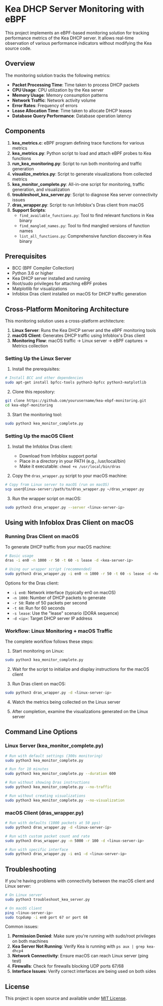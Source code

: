 # Kea DHCP Server Monitoring with eBPF

This project implements an eBPF-based monitoring solution for tracking performance metrics of the Kea DHCP server. It allows real-time observation of various performance indicators without modifying the Kea source code.

## Overview

The monitoring solution tracks the following metrics:

- **Packet Processing Time**: Time taken to process DHCP packets
- **CPU Usage**: CPU utilization by the Kea server
- **Memory Usage**: Memory consumption patterns
- **Network Traffic**: Network activity volume
- **Error Rates**: Frequency of errors
- **Lease Allocation Time**: Time taken to allocate DHCP leases
- **Database Query Performance**: Database operation latency

## Components

1. **kea_metrics.c**: eBPF program defining trace functions for various metrics
2. **kea_metrics.py**: Python script to load and attach eBPF probes to Kea functions
3. **run_kea_monitoring.py**: Script to run both monitoring and traffic generation
4. **visualize_metrics.py**: Script to generate visualizations from collected metrics
5. **kea_monitor_complete.py**: All-in-one script for monitoring, traffic generation, and visualization
6. **troubleshoot_kea_server.py**: Script to diagnose Kea server connectivity issues
7. **dras_wrapper.py**: Script to run Infoblox's Dras client from macOS
8. **Support Scripts**:
   - `find_available_functions.py`: Tool to find relevant functions in Kea binary
   - `find_mangled_names.py`: Tool to find mangled versions of function names
   - `list_all_functions.py`: Comprehensive function discovery in Kea binary

## Prerequisites

- BCC (BPF Compiler Collection)
- Python 3.6 or higher
- Kea DHCP server installed and running
- Root/sudo privileges for attaching eBPF probes
- Matplotlib for visualizations
- Infoblox Dras client installed on macOS for DHCP traffic generation

## Cross-Platform Monitoring Architecture

This monitoring solution uses a cross-platform architecture:

1. **Linux Server**: Runs the Kea DHCP server and the eBPF monitoring tools
2. **macOS Client**: Generates DHCP traffic using Infoblox's Dras client
3. **Monitoring Flow**: macOS traffic → Linux server → eBPF captures → Metrics collection

### Setting Up the Linux Server

1. Install the prerequisites:

```bash
# Install BCC and other dependencies
sudo apt-get install bpfcc-tools python3-bpfcc python3-matplotlib
```

2. Clone this repository:

```bash
git clone https://github.com/yourusername/kea-ebpf-monitoring.git
cd kea-ebpf-monitoring
```

3. Start the monitoring tool:

```bash
sudo python3 kea_monitor_complete.py
```

### Setting Up the macOS Client

1. Install the Infoblox Dras client:
   - Download from Infoblox support portal
   - Place in a directory in your PATH (e.g., /usr/local/bin)
   - Make it executable: `chmod +x /usr/local/bin/dras`

2. Copy the `dras_wrapper.py` script to your macOS machine:

```bash
# Copy from Linux server to macOS (run on macOS)
scp user@linux-server:/path/to/dras_wrapper.py ~/dras_wrapper.py
```

3. Run the wrapper script on macOS:

```bash
sudo python3 dras_wrapper.py --server <linux-server-ip>
```

## Using with Infoblox Dras Client on macOS

### Running Dras Client on macOS

To generate DHCP traffic from your macOS machine:

```bash
# Basic usage
dras -i en0 -n 1000 -r 50 -t 60 -s lease -d <kea-server-ip>

# Using our wrapper script (recommended)
sudo python3 dras_wrapper.py -i en0 -n 1000 -r 50 -t 60 -s lease -d <kea-server-ip>
```

Options for the Dras client:

- `-i en0`: Network interface (typically en0 on macOS)
- `-n 1000`: Number of DHCP packets to generate
- `-r 50`: Rate of 50 packets per second
- `-t 60`: Run for 60 seconds
- `-s lease`: Use the "lease" scenario (DORA sequence)
- `-d <ip>`: Target DHCP server IP address

### Workflow: Linux Monitoring + macOS Traffic

The complete workflow follows these steps:

1. Start monitoring on Linux:

```bash
sudo python3 kea_monitor_complete.py
```

2. Wait for the script to initialize and display instructions for the macOS client

3. Run Dras client on macOS:

```bash
sudo python3 dras_wrapper.py -d <linux-server-ip>
```

4. Watch the metrics being collected on the Linux server

5. After completion, examine the visualizations generated on the Linux server

## Command Line Options

### Linux Server (kea_monitor_complete.py)

```bash
# Run with default settings (300s monitoring)
sudo python3 kea_monitor_complete.py

# Run for 10 minutes
sudo python3 kea_monitor_complete.py --duration 600

# Run without showing Dras instructions
sudo python3 kea_monitor_complete.py --no-traffic

# Run without creating visualizations
sudo python3 kea_monitor_complete.py --no-visualization
```

### macOS Client (dras_wrapper.py)

```bash
# Run with defaults (1000 packets at 50 pps)
sudo python3 dras_wrapper.py -d <linux-server-ip>

# Run with custom packet count and rate
sudo python3 dras_wrapper.py -n 5000 -r 100 -d <linux-server-ip>

# Run with specific interface
sudo python3 dras_wrapper.py -i en1 -d <linux-server-ip>
```

## Troubleshooting

If you're having problems with connectivity between the macOS client and Linux server:

```bash
# On Linux server
sudo python3 troubleshoot_kea_server.py

# On macOS client
ping <linux-server-ip>
sudo tcpdump -i en0 port 67 or port 68
```

Common issues:

1. **Permission Denied**: Make sure you're running with sudo/root privileges on both machines
2. **Kea Server Not Running**: Verify Kea is running with `ps aux | grep kea-dhcp4`
3. **Network Connectivity**: Ensure macOS can reach Linux server (ping test)
4. **Firewalls**: Check for firewalls blocking UDP ports 67/68
5. **Interface Issues**: Verify correct interfaces are being used on both sides

## License

This project is open source and available under [MIT License](LICENSE).
